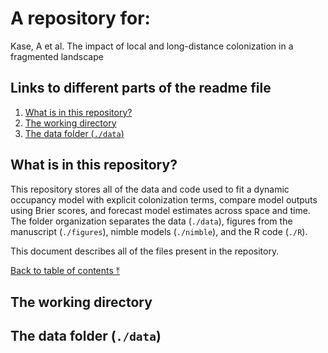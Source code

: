 # A repository for:

Kase, A et al. The impact of local and long-distance colonization in a fragmented landscape

## Links to different parts of the readme file

1. [What is in this repository?](##what-is-in-this-repository?)
2. [The working directory](##the-working-directory)
3. [The data folder (`./data`)](##the-data-folder-(`./data`))

## What is in this repository?
This repository stores all of the data and code used to fit a dynamic occupancy model with explicit colonization terms, compare model outputs using Brier scores, and forecast model estimates across space and time. The folder organization separates the data (`./data`), figures from the manuscript (`./figures`), nimble models (`./nimble`), and the R code (`./R`).

This document describes all of the files present in the repository.

[Back to table of contents ⤒](##links-to-different-parts-of-the-readme-file)

## The working directory

## The data folder (`./data`)
